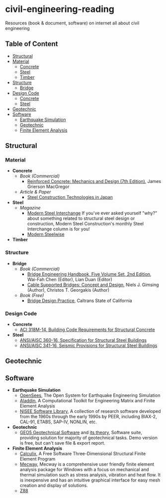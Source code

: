 # civil-engineering-reading
Resources (book &amp; document, software) on internet all about civil engineering

## Table of Content
* [Structural](#structural)
 * [Material](#material)
    * [Concrete](#concrete)
    * [Steel](#steel)
    * [Timber](#timber)
 * [Structure](#structure)
    * [Bridge](#bridge)
 * [Design Code](#design-code)
    * [Concrete](#codeconcrete)
    * [Steel](#codesteel)
* [Geotechnic](#geotechnic)
* [Software](#software)
  * [Earthquake Simulation](#soft-earthquake)
  * [Geotechnic](#soft-geotechnic)
  * [Finite Element Analysis](#soft-fea)

## Structural
### Material
* **Concrete** <a name="concrete"></a>
  * *Book (Commercial)*
    * [Reinforced Concrete: Mechanics and Design (7th Edition)](https://www.amazon.com/Reinforced-Concrete-Mechanics-Design-7th/dp/013348596X/), James Grierson MacGregor
  * *Article & Paper*
    * [Steel Construction Technologies in Japan](http://www.jisf.or.jp/en/activity/sctt/index.html)
* **Steel** <a name="steel"></a>
  * *Magazine*
    * [Modern Steel Interchange](https://www.aisc.org/modernsteel/resources/steel-interchange/) If you've ever asked yourself "why?" about something related to structural steel design or construction, Modern Steel Construction's monthly Steel Interchange column is for you!
    * [Modern Steelwise](https://www.aisc.org/modernsteel/resources/steelwise/)
* **Timber** <a name="timber"></a>

### Structure
* **Bridge** <a name="bridge"></a>
  * *Book (Commercial)*
    * [Bridge Engineering Handbook, Five Volume Set, 2nd Edition](https://www.amazon.com/Bridge-Engineering-Handbook-Five-Second/dp/1439852057),  Wai-Fah Chen (Editor), Lian Duan (Editor)
    * [Cable Supported Bridges: Concept and Design](https://www.amazon.co.uk/Cable-Supported-Bridges-Concept-Design/dp/0470666285), Niels J. Gimsing (Author), Christos T. Georgakis (Author)
  * *Book (Free)*
    * [Bridge Design Practice](http://www.dot.ca.gov/des/techpubs/bdp.html), Caltrans State of California

### Design Code
* **Concrete** <a name="codeconcrete"></a>
  * [ACI 318M-14, Building Code Requirements for Structural Concrete](https://archive.org/details/ACI318M14)
* **Steel** <a name="codesteel"></a>
  * [ANSI/AISC 360-16, Specification for Structural Steel Buildings](https://www.aisc.org/Specification-for-Structural-Steel-Buildings-ANSIAISC-360-16-1)
  * [ANSI/AISC 341-16, Seismic Provisions for Structural Steel Buildings](https://www.aisc.org/2016-Seismic-Provisions)

## Geotechnic

## Software
* **Earthquake Simulation**<a name="soft-earthquake"></a>
  * [OpenSees](http://opensees.berkeley.edu/), The Open System for Earthquake Engineering Simulation
  * [Aladdin](http://www.isr.umd.edu/~austin/aladdin.html), A Computational Toolkit for Engineering Matrix and Finite Element Analysis
  * [NISEE Software Library](https://nisee.berkeley.edu/elibrary/software.html), A collection of research software developed from the 1960s through the early 1990s by PEER, including BIAX-2, CAL-91, ETABS, SAP-IV, NONLIN, etc.
* **Geotechnic**<a name="soft-geotechnic"></a>
  * [GEO5 Geotechnical Software](http://www.finesoftware.eu/geotechnical-software/) and [its theory](http://www.finesoftware.eu/help/geo5/en/theory-01/), Software suite, providing solution for majority of geotechnical tasks. Demo version is free, but can't save file & export report.
* **Finite Element Analysis**<a name="soft-fea"></a>
  * [Calculix](http://www.calculix.de/), A Free Software Three-Dimensional Structural Finite Element Program
  * [Mecway](https://mecway.com/), Mecway is a comprehensive user friendly finite element analysis package for Windows with a focus on mechanical and thermal simulation such as stress analysis, vibration and heat flow. It is inexpensive and has an intuitive graphical interface for easy mesh creation and display of solutions.
  * [Z88](https://en.z88.de/)
